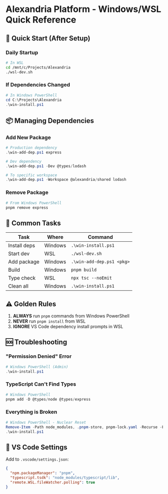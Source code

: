 # Alexandria Platform - Windows/WSL Quick Reference

## 🚀 Quick Start (After Setup)

### Daily Startup
```bash
# In WSL
cd /mnt/c/Projects/Alexandria
./wsl-dev.sh
```

### If Dependencies Changed
```powershell
# In Windows PowerShell
cd C:\Projects\Alexandria
.\win-install.ps1
```

## 📦 Managing Dependencies

### Add New Package
```powershell
# Production dependency
.\win-add-dep.ps1 express

# Dev dependency  
.\win-add-dep.ps1 -Dev @types/lodash

# To specific workspace
.\win-add-dep.ps1 -Workspace @alexandria/shared lodash
```

### Remove Package
```powershell
# From Windows PowerShell
pnpm remove express
```

## 🔧 Common Tasks

| Task | Where | Command |
|------|-------|---------|
| Install deps | Windows | `.\win-install.ps1` |
| Start dev | WSL | `./wsl-dev.sh` |
| Add package | Windows | `.\win-add-dep.ps1 <pkg>` |
| Build | Windows | `pnpm build` |
| Type check | WSL | `npx tsc --noEmit` |
| Clean all | Windows | `.\win-install.ps1` |

## ⚠️ Golden Rules

1. **ALWAYS** run `pnpm` commands from Windows PowerShell
2. **NEVER** run `pnpm install` from WSL
3. **IGNORE** VS Code dependency install prompts in WSL

## 🆘 Troubleshooting

### "Permission Denied" Error
```powershell
# Windows PowerShell (Admin)
.\win-install.ps1
```

### TypeScript Can't Find Types
```powershell
# Windows PowerShell
pnpm add -D @types/node @types/express
```

### Everything is Broken
```powershell
# Windows PowerShell - Nuclear Reset
Remove-Item -Path node_modules, .pnpm-store, pnpm-lock.yaml -Recurse -Force
.\win-install.ps1
```

## 📝 VS Code Settings

Add to `.vscode/settings.json`:
```json
{
  "npm.packageManager": "pnpm",
  "typescript.tsdk": "node_modules/typescript/lib",
  "remote.WSL.fileWatcher.polling": true
}
```